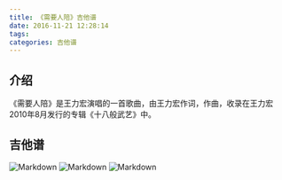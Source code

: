 ```yaml
---
title: 《需要人陪》吉他谱
date: 2016-11-21 12:28:14
tags:
categories: 吉他谱
---
```

## 介绍
《需要人陪》是王力宏演唱的一首歌曲，由王力宏作词，作曲，收录在王力宏2010年8月发行的专辑《十八般武艺》中。
## 吉他谱
<!--more-->
![Markdown](http://i1.piimg.com/579510/4b31467d64924eec.gif)
![Markdown](http://i1.piimg.com/579510/8271d63bd62e6681.gif)
![Markdown](http://i1.piimg.com/579510/4e4e30448ec81165.gif)

